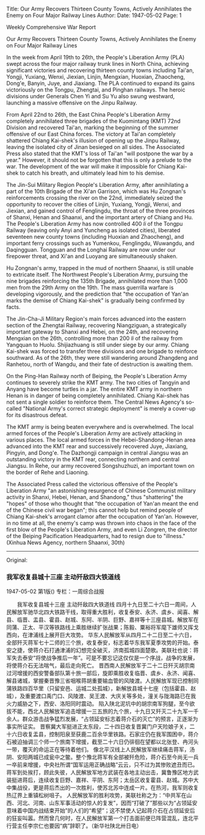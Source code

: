 Title: Our Army Recovers Thirteen County Towns, Actively Annihilates the Enemy on Four Major Railway Lines
Author:
Date: 1947-05-02
Page: 1

Weekly Comprehensive War Report

Our Army Recovers Thirteen County Towns, Actively Annihilates the Enemy on Four Major Railway Lines

In the week from April 19th to 26th, the People's Liberation Army (PLA) swept across the four major railway trunk lines in North China, achieving significant victories and recovering thirteen county towns including Tai'an, Yongji, Yuxiang, Wenxi, Jiexian, Linjin, Mengxian, Huoxian, Zhaocheng, Dong'e, Banyin, Juye, and Jiaxiang. The PLA continued to expand its gains victoriously on the Tongpu, Zhengtai, and Pinghan railways. The heroic divisions under Generals Chen Yi and Su Yu also swung westward, launching a massive offensive on the Jinpu Railway.

From April 22nd to 26th, the East China People's Liberation Army completely annihilated three brigades of the Kuomintang (KMT) 72nd Division and recovered Tai'an, marking the beginning of the summer offensive of our East China forces. The victory at Tai'an completely shattered Chiang Kai-shek's illusion of opening up the Jinpu Railway, leaving the isolated city of Jinan besieged on all sides. The Associated Press also stated that the KMT's loss of Tai'an "will postpone the war by a year." However, it should not be forgotten that this is only a prelude to the war. The development of the war will make it impossible for Chiang Kai-shek to catch his breath, and ultimately lead him to his demise.

The Jin-Sui Military Region People's Liberation Army, after annihilating a part of the 10th Brigade of the Xi'an Garrison, which was Hu Zongnan's reinforcements crossing the river on the 22nd, immediately seized the opportunity to recover the cities of Linjin, Yuxiang, Yongji, Wenxi, and Jiexian, and gained control of Fenglingdu, the throat of the three provinces of Shanxi, Henan and Shaanxi, and the important artery of Chiang and Hu. The People's Liberation Army has now controlled 400 *li* of the Tongpu Railway (leaving only Anyi and Yuncheng as isolated cities), liberated seventeen new county towns (including Huoxian and Zhaocheng), and important ferry crossings such as Yumenkou, Fenglingdu, Wuwangdu, and Daqingguan. Tongguan and the Longhai Railway are now under our firepower threat, and Xi'an and Luoyang are simultaneously shaken.

Hu Zongnan's army, trapped in the mud of northern Shaanxi, is still unable to extricate itself. The Northwest People's Liberation Army, pursuing the nine brigades reinforcing the 135th Brigade, annihilated more than 1,000 men from the 29th Army on the 19th. The mass guerrilla warfare is developing vigorously, and the prediction that "the occupation of Yan'an marks the demise of Chiang Kai-shek" is gradually being confirmed by facts.

The Jin-Cha-Ji Military Region's main forces advanced into the eastern section of the Zhengtai Railway, recovering Niangziguan, a strategically important gateway to Shanxi and Hebei, on the 24th, and recovering Mengxian on the 26th, controlling more than 200 *li* of the railway from Yangquan to Huolu. Shijiazhuang is still under siege by our army. Chiang Kai-shek was forced to transfer three divisions and one brigade to reinforce southward. As of the 26th, they were still wandering around Zhangdeng and Ranhetou, north of Wangdu, and their fate of destruction is awaiting them.

On the Ping-Han Railway north of Beiping, the People's Liberation Army continues to severely strike the KMT army. The two cities of Tangyin and Anyang have become turtles in a jar. The entire KMT army in northern Henan is in danger of being completely annihilated. Chiang Kai-shek has not sent a single soldier to reinforce them. The Central News Agency's so-called "National Army's correct strategic deployment" is merely a cover-up for its disastrous defeat.

The KMT army is being beaten everywhere and is overwhelmed. The local armed forces of the People's Liberation Army are actively attacking in various places. The local armed forces in the Hebei-Shandong-Henan area advanced into the KMT rear and successively recovered Juye, Jiaxiang, Pingyin, and Dong'e. The Dazhongji campaign in central Jiangsu was an outstanding victory in the KMT rear, connecting northern and central Jiangsu. In Rehe, our army recovered Songshuzhuzi, an important town on the border of Rehe and Liaoning.

The Associated Press called the victorious offensive of the People's Liberation Army "an astonishing resurgence of Chinese Communist military activity in Shanxi, Hebei, Henan, and Shandong," thus "shattering" the "hopes" of those who thought that "the occupation of Yan'an meant the end of the Chinese civil war began"; this cannot help but remind people of Chiang Kai-shek's arrogant clamor after the occupation of Yan'an. However, in no time at all, the enemy's camp was thrown into chaos in the face of the first blow of the People's Liberation Army, and even Li Zongren, the director of the Beiping Pacification Headquarters, had to resign due to "illness." (Xinhua News Agency, northern Shaanxi, 30th)



<hr /> 

Original: 


### 我军收复县城十三座  主动歼敌四大铁道线

1947-05-02
第1版()
专栏：一周综合战报

　　我军收复县城十三座  主动歼敌四大铁道线
    四月十九日至二十六日一周间，人民解放军驰华北四大铁路干线，取得重大胜利，收复泰安、永济、虞乡、闻喜、解县、临晋、盂县、霍县、赵城、东阿、半阴、巨野、嘉祥等十三座县城。解放军在同蒲、正太、平汉等铁路线上乘胜继续扩张战果；陈毅、粟裕将军麾下雄师又挥戈西向，在津浦线上展开巨大攻势。
    华东人民解放军从四月二十二日至二十六日，全部歼灭蒋军七十二师的三个旅，收复泰安，标志着华东我军夏季攻势的开始。泰安之捷，使蒋介石打通津浦的幻想完全破灭，济南孤城四面楚歌。美联社也说：蒋军失去泰安“将使战争推后一年”。可是不要忘记这仅仅是一个序战，战争的发展，将使蒋介石无法喘气，最后走向死亡。
    晋西南人民解放军于二十二日歼灭胡宗南过河增援的西安警备部队第十旅一部后，旋即乘胜收复临晋、虞乡、永济、闻喜、解县诸城，掌握秦晋豫三省咽喉蒋胡重要输血管的风陵渡。人民解放军现已控制同蒲铁路四百华里（只留安邑、运城二处孤城），新解放县城十七座（包括霍县、赵城），及重要渡口禹门口、风陵渡、吴王渡、大庆关等多处，潼关与陇海路已在我火力威胁之下，西安、洛阳同时震动。
    陷入陕北泥坑中的胡宗南军狗腿，至今欲拔不能，西北人民解放军追击增援一三五旅的九个旅，十九日又歼灭二十九军一千余人。群众游击战争猛烈发展，“占领延安标志着蒋介石的灭亡”的预言，正逐渐为事实所证实。
    晋察冀大军挺进正太东段，二十四日收复晋冀门户天险娘子关，二十六日收复盂县，控制阳泉至获鹿二百余华里铁路。石家庄仍在我军围困中，蒋介石被迫抽调三个师一个旅南下增援，截至二十六日仍徘徊在望都以北张登、冉河头一带，覆灭的命运正在等待着他们。
    像北平汉线上人民解放军继续痛击蒋军，汤阴、安阳两城已成瓮中之鳖。整个豫北蒋军有全部被歼危险，蒋介石至今尚无一兵一卒前来增援，中央社所谓“国军运用正确战略”云云，只不过为其惨败遮丑而已。
    蒋军到处挨打，顾此失彼，人民解放军地方武装在各地主动出击，冀鲁豫区地方武装挺进蒋后，连续收复巨野、嘉祥、平阴、东阿；太岳区收复霍县、赵城。苏中大中集战役，更是蒋后杰出的一次胜利，使苏北苏中连成一片。在热河，我军则收复热辽界上重镇松树咀子。
    人民解放军的胜利攻势，美联社称之为：“中共军在山西、河北、河南、山东军事活动的惊人的复发”，因而“打破了”那些以为“占领延安意味着中国内战结束开始”的人们的“希望”；这不禁使人记起蒋介石在占领延安后的狂妄叫嚣。然而曾几何时，在人民解放军第一个打击面前便已阵营混乱，连北平行营主任李宗仁也要因“病”辞职了。（新华社陕北卅日电）
